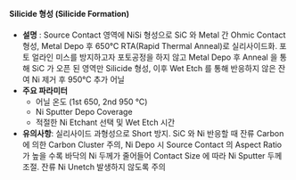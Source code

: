 #### Silicide 형성 (Silicide Formation)

- **설명** : Source Contact 영역에 NiSi 형성으로 SiC 와 Metal 간 Ohmic Contact 형성, Metal Depo 후 650℃ RTA(Rapid Thermal Anneal)로 실리사이드화. 포토 얼라인 미스를 방지하고자 포토공정을 하지 않고 Metal Depo 후 Anneal 을 통해 SiC 가 오픈 된 영역만 Silicide 형성, 이후 Wet Etch 를 통해 반응하지 않은 잔여 Ni 제거 후 950℃ 추가 어닐
- **주요 파라미터**
	- 어닐 온도 (1st 650, 2nd 950 ℃)
	- Ni Sputter Depo Coverage
	- 적절한 Ni Etchant 선택 및 Wet Etch 시간 
- **유의사항**: 실리사이드 과형성으로 Short 방지. SiC 와 Ni 반응할 때 잔류 Carbon 에 의한 Carbon Cluster 주의, Ni Depo 시 Source Contact 의 Aspect Ratio 가 높을 수록 바닥의 Ni 두께가 줄어들어 Contact Size 에 따라 Ni Sputter 두께 조절. 잔류 Ni Unetch 발생하지 않도록 주의